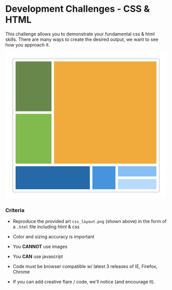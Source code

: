 # Development Challenges - CSS & HTML

This challenge allows you to demonstrate your fundamental css & html skills.   There are many ways to create the desired output, we want to see how you approach it.

![](css_layout.png)

### Criteria
* Reproduce the provided art `css_layout.png` (shown above) in the form of a `.html` file including html & css
* Color and sizing accuracy is important
* You **CANNOT** use images
* You **CAN** use javascript
* Code must be browser compatible w/ latest 3 releases of IE, Firefox, Chrome

* If you can add creative flare / code, we'll notice (and encourage it).